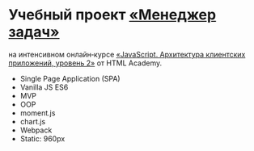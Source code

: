 # Учебный проект [«Менеджер задач»](https://privetadel.github.io/Taskmanager/)

на интенсивном онлайн‑курсе [«JavaScript. Архитектура клиентских приложений, уровень 2»](https://htmlacademy.ru/intensive/ecmascript) от HTML Academy.

- Single Page Application (SPA)
- Vanilla JS ES6
- MVP
- OOP
- moment.js
- chart.js
- Webpack
- Static: 960px
